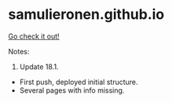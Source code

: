 # samulieronen.github.io

[Go check it out!](https://www.samulieronen.github.io)

Notes:<br>
1. Update 18.1.
  * First push, deployed initial structure.
  * Several pages with info missing.
